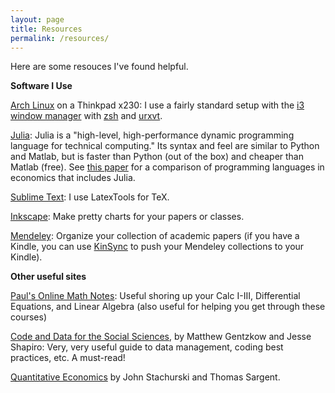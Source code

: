 ```yaml
---
layout: page
title: Resources
permalink: /resources/
---
```


<div class = "hanging" markdown = "1">

Here are some resouces I've found helpful.

**Software I Use**

[Arch Linux][archlinux] on a Thinkpad x230: I use a fairly standard setup with the [i3 window manager][i3wm] with [zsh][zsh] and [urxvt][urxvt].

[Julia][julialang]: Julia is a "high-level, high-performance dynamic programming language for technical computing."
Its syntax and feel are similar to Python and Matlab, but is faster than Python (out of the box) and cheaper than Matlab (free).
See [this paper](http://economics.sas.upenn.edu/~jesusfv/comparison_languages.pdf) for a comparison of programming languages in economics that includes Julia.

[Sublime Text][sublime]: I use LatexTools for TeX.

[Inkscape][inkscape]: Make pretty charts for your papers or classes.

[Mendeley][mendeley]: Organize your collection of academic papers (if you have a Kindle, you can use [KinSync][kinsync] to push your Mendeley collections to your Kindle).

**Other useful sites**

[Paul's Online Math Notes][paul]: Useful shoring up your Calc I-III, Differential Equations, and Linear Algebra (also useful for helping you get through these courses)

[Code and Data for the Social Sciences][code], by Matthew Gentzkow and Jesse Shapiro: Very, very useful guide to data management, coding best practices, etc. A must-read!

[Quantitative Economics][quantecon] by John Stachurski and Thomas Sargent.

[linuxmint]: http://www.linuxmint.com/
[archlinux]: http://www.archlinux.org/
[i3wm]: http://i3wm.org
[julialang]: http://julialang.org
[sublime]: http://www.sublimetext.com/3
[inkscape]: http://inkscape.org/
[mendeley]: http://www.mendeley.com/
[kinsync]: http://www.kinsync.com/
[paul]: http://tutorial.math.lamar.edu/
[code]: http://faculty.chicagobooth.edu/jesse.shapiro/research/CodeAndData.pdf
[quantecon]: http://quant-econ.net/index.html
[zsh]: https://wiki.archlinux.org/index.php/zsh
[urxvt]: https://wiki.archlinux.org/index.php/rxvt-unicode
</div>
